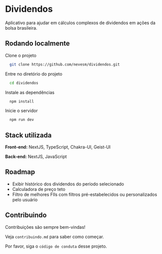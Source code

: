 
# Dividendos
Aplicativo para ajudar em cálculos complexos de dividendos em ações da bolsa brasileira.


## Rodando localmente

Clone o projeto

```bash
  git clone https://github.com/nevesm/dividendos.git
```

Entre no diretório do projeto

```bash
  cd dividendos
```

Instale as dependências

```bash
  npm install
```

Inicie o servidor

```bash
  npm run dev
```

## Stack utilizada

**Front-end:** NextJS, TypeScript, Chakra-UI, Geist-UI

**Back-end:** NextJS, JavaScript
## Roadmap
- Exibir histórico dos dividendos do período selecionado
- Calculadora de preço teto
- Filtro de melhores FIIs com filtros pré-estabelecidos ou personalizados pelo usuário

## Contribuindo

Contribuições são sempre bem-vindas!

Veja `contribuindo.md` para saber como começar.

Por favor, siga o `código de conduta` desse projeto.

